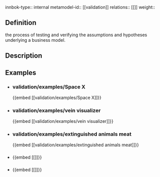 
innbok-type:: internal
metamodel-id:: [[validation]]
relations:: [[]]
weight:: 

## Definition
the process of testing and verifying the assumptions and hypotheses underlying a business model.
## Description
## Examples
- ### validation/examples/Space X
  {{embed [[validation/examples/Space X]]}}
- ### validation/examples/vein visualizer
  {{embed [[validation/examples/vein visualizer]]}}
- ### validation/examples/extinguished animals meat
  {{embed [[validation/examples/extinguished animals meat]]}}
- ### 
  {{embed [[]]}}
- ### 
  {{embed [[]]}}


